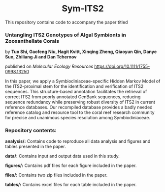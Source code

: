 <h1 align = "center">Sym-ITS2</h1>

This repository contains code to accompany the paper titled
### Untangling ITS2 Genotypes of Algal Symbionts in Zooxanthellate Corals

by **Tuo Shi, Gaofeng Niu, Hagit Kvitt, Xinqing Zheng, Qiaoyun Qin, Danye Sun, Zhiliang Ji and Dan Tchernov**

published on *Molecular Ecology Resources* https://doi.org/10.1111/1755-0998.13250

In this paper, we apply a Symbiodiniaceae-specific Hidden Markov Model of the ITS2-proximal stem for the identification and verification of ITS2 sequences. This structure-based annotation facilitates the retrieval of correct ITS2 from poorly annotated GenBank sequences, reducing sequence redundancy while preserving robust diversity of ITS2 in current reference databases. Our recompiled database provides a badly needed reference catalog and resource tool to the coral reef research community for precise and unanimous species resolution among Symbiodiniaceae.

### Repository contents:

**analysis/:** Contains code to reproduce all data analysis and figures and tables presented in the paper.

**data/:** Contains input and output data used in this study.

**figures/:** Contains pdf files for each figure included in the paper.

**files/:** Contains two zip files included in the paper.

**tables/:** Contains excel files for each table included in the paper.
